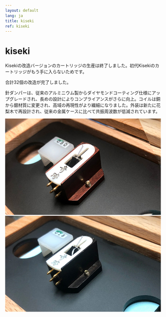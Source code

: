 ```yaml
---
layout: default
lang: ja
title: kiseki
ref: kiseki
---
```



# kiseki


Kisekiの改造バージョンのカートリッジの生産は終了しました。初代Kisekiのカートリッジがもう手に入らないためです。

合計32個の改造が完了しました。

針ダンパーは、従来のアルミニウム製からダイヤモンドコーティング仕様にアップグレードされ、長めの設計によりコンプライアンスがさらに向上。コイルは銅から銀材質に変更され、高域の再現性がより繊細になりました。外装は新たに花梨木で再設計され、従来の金属ケースに比べて共振周波数が低減されています。


![kiseki-1](/assets/products/kiseki-1.jpg)
![kiseki-2](/assets/products/kiseki-2.jpg)